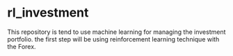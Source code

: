 # rl_investment

This repository is tend to use machine learning for managing the investment portfolio. the first step will be using reinforcement learning technique with the Forex.
